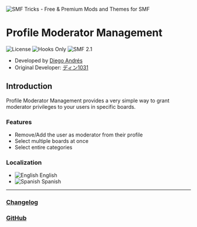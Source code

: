 ![SMF Tricks - Free & Premium Mods and Themes for SMF](https://smftricks.com/logos/logo.png)

# Profile Moderator Management
![License](https://img.shields.io/badge/License-MPL%202.0-248049) ![Hooks Only](https://img.shields.io/badge/Hooks%20Only-Yes-6041a3) ![SMF 2.1](https://img.shields.io/badge/SMF-2.1-3f73a0)

* Developed by [Diego Andrés](https://github.com/DiegoAndresCortes)
* Original Developer: [ディン1031](https://www.simplemachines.org/community/index.php?action=profile;u=10466)

## Introduction
Profile Moderator Management provides a very simple way to grant moderator privileges to your users in specific boards.

### Features
- Remove/Add the user as moderator from their profile
- Select multiple boards at once
- Select entire categories

### Localization
- ![English](https://www.simplemachines.org/site_images/lang/english.gif) English
- ![Spanish](https://www.simplemachines.org/site_images/lang/spanish_es.gif) Spanish
---
### [Changelog](https://github.com/SMFTricks/Profile-Mod-Management/blob/master/CHANGELOG.md)
### [GitHub](https://github.com/SMFTricks/Profile-Mod-Management)